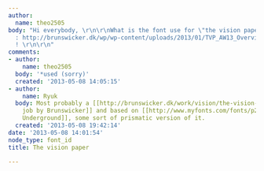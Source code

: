 ```yaml
---
author:
  name: theo2505
body: "Hi everybody, \r\n\r\nWhat is the font use for \"the vision paper\"\r\nlink
  : http://brunswicker.dk/wp/wp-content/uploads/2013/01/TVP_AW13_Overview1.jpg\r\n\r\nthanks
  ! \r\n\r\n"
comments:
- author:
    name: theo2505
  body: '*used (sorry)'
  created: '2013-05-08 14:05:15'
- author:
    name: Ryuk
  body: Most probably a [[http://brunswicker.dk/work/vision/the-vision-paper-ss13|custom
    job by Brunswicker]] and based on [[http://www.myfonts.com/fonts/p22/underground-pro|P22
    Underground]], some sort of prismatic version of it.
  created: '2013-05-08 19:42:14'
date: '2013-05-08 14:01:54'
node_type: font_id
title: The vision paper

---
```

